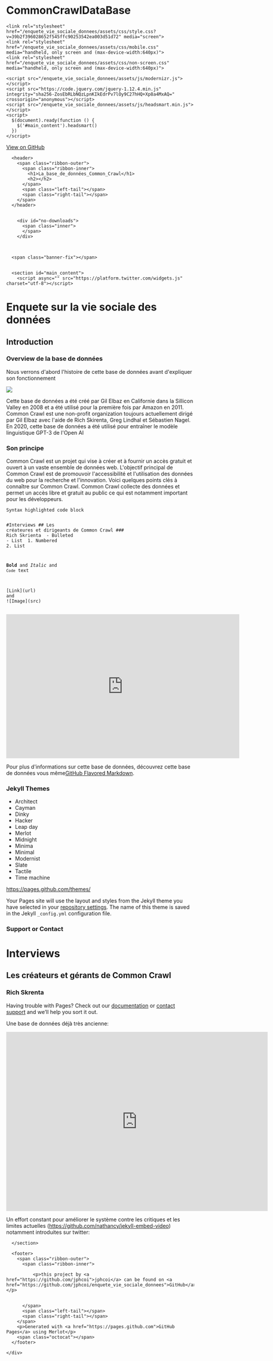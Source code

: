 # CommonCrawlDataBase
<!DOCTYPE html>
<html lang="en-US">
  <head>
    <meta charset='utf-8'>
    <meta http-equiv="X-UA-Compatible" content="IE=edge">
    <meta name="viewport" content="width=640">

    <link rel="stylesheet" href="/enquete_vie_sociale_donnees/assets/css/style.css?v=39b2f396028652f545ffc90253542ea003d51d72" media="screen">
    <link rel="stylesheet" href="/enquete_vie_sociale_donnees/assets/css/mobile.css" media="handheld, only screen and (max-device-width:640px)">
    <link rel="stylesheet" href="/enquete_vie_sociale_donnees/assets/css/non-screen.css" media="handheld, only screen and (max-device-width:640px)">

    <script src="/enquete_vie_sociale_donnees/assets/js/modernizr.js"></script>
    <script src="https://code.jquery.com/jquery-1.12.4.min.js" integrity="sha256-ZosEbRLbNQzLpnKIkEdrPv7lOy9C27hHQ+Xp8a4MxAQ=" crossorigin="anonymous"></script>
    <script src="/enquete_vie_sociale_donnees/assets/js/headsmart.min.js"></script>
    <script>
      $(document).ready(function () {
        $('#main_content').headsmart()
      })
    </script>

<!-- Begin Jekyll SEO tag v2.8.0 -->
<title>La_base_de_données_Common_Crawl</title>
<meta name="generator" content="Jekyll v3.9.3" />
<meta property="og:title" content="enquete_vie_sociale_donnees" />
<meta property="og:locale" content="en_US" />
<link rel="canonical" href="https://jphcoi.github.io/enquete_vie_sociale_donnees/" />
<meta property="og:url" content="https://jphcoi.github.io/enquete_vie_sociale_donnees/" />
<meta property="og:site_name" content="enquete_vie_sociale_donnees" />
<meta property="og:type" content="website" />
<meta name="twitter:card" content="summary" />
<meta property="twitter:title" content="enquete_vie_sociale_donnees" />
<script type="application/ld+json">
{"@context":"https://schema.org","@type":"WebSite","headline":"enquete_vie_sociale_donnees","name":"enquete_vie_sociale_donnees","url":"https://jphcoi.github.io/enquete_vie_sociale_donnees/"}</script>
<!-- End Jekyll SEO tag -->


<!-- start custom head snippets, customize with your own _includes/head-custom.html file -->

<!-- Setup Google Analytics -->



<!-- You can set your favicon here -->
<!-- link rel="shortcut icon" type="image/x-icon" href="/enquete_vie_sociale_donnees/favicon.ico" -->

<!-- end custom head snippets -->

  </head>

  <body>
    <a id="forkme_banner" href="https://github.com/jphcoi/enquete_vie_sociale_donnees">View on GitHub</a>
    <div class="shell">

      <header>
        <span class="ribbon-outer">
          <span class="ribbon-inner">
            <h1>La_base_de_données_Common_Crawl</h1>
            <h2></h2>
          </span>
          <span class="left-tail"></span>
          <span class="right-tail"></span>
        </span>
      </header>


        <div id="no-downloads">
          <span class="inner">
          </span>
        </div>



      <span class="banner-fix"></span>


      <section id="main_content">
        <script async="" src="https://platform.twitter.com/widgets.js" charset="utf-8"></script>

<h1 id="enquete-sur-la-vie-sociale-des-données">Enquete sur la vie sociale des données</h1>

<h2 id="introduction">Introduction</h2>

<h3 id="Overview de la base de données">Overview de la base de données</h3>

<p>Nous verrons d'abord l'histoire de cette base de données avant d'expliquer son fonctionnement</p>

<p><img src="https://24pm.com/images/2023/04/21/chat-gpt-data-sources.jpg"/></p>

<p>Cette base de données a été créé par Gil Elbaz en Californie dans la Sillicon Valley en 2008 et a été utilisé pour la première fois par Amazon en 2011. Common Crawl est une non-profit organization toujours actuellement dirigé par Gil Elbaz avec l'aide de Rich Skirenta, Greg Lindhal et Sébastien Nagel. En 2020, cette base de données a été utilisé pour entraîner le modèle linguistique GPT-3 de l'Open AI</p>

<h3 id="Son principe">Son principe</h3>

<p>Common Crawl est un projet qui vise à créer et à fournir un accès gratuit et ouvert à un vaste ensemble de données web. L'objectif principal de Common Crawl est de promouvoir l'accessibilité et l'utilisation des données du web pour la recherche et l'innovation. Voici quelques points clés à connaître sur Common Crawl. Common Crawl collecte des données et permet un accès libre et gratuit au public ce qui est notamment important pour les développeurs.</p>

<div class="language-markdown highlighter-rouge"><div class="highlight"><pre class="highlight"><code>Syntax highlighted code block

<span class="gh">#Interviews</span>
<span class="gu">## Les créateures et dirigeants de Common Crawl</span>
<span class="gu">### Rich Skrienta</span>
<span class="p">
-</span> Bulleted
<span class="p">-</span> List
<span class="p">
1.</span> Numbered
<span class="p">2.</span> List

<span class="gs">**Bold**</span> and _Italic_ and <span class="sb">`Code`</span> text

<span class="p">[</span><span class="nv">Link</span><span class="p">](</span><span class="sx">url</span><span class="p">)</span> and !<span class="p">[</span><span class="nv">Image</span><span class="p">](</span><span class="sx">src</span><span class="p">)</span>
</code></pre></div></div>
<iframe width="624" height="386" seamless="" frameborder="0" scrolling="no" src="https://docs.google.com/spreadsheets/d/e/2PACX-1vStYMpR7I8id4Wz0foBvtrLSo8DDDWagb1xIeh2tlf8MvF3fG-_ff5Z9VbBDjksc2OE0OseMzI6bOaI/pubchart?oid=2073830845&amp;format=interactive"></iframe>

<p>Pour plus d'informations sur cette base de données, découvrez cette base de données vous même<a href="https://commoncrawl.org/overview">GitHub Flavored Markdown</a>.</p>

<h3 id="jekyll-themes">Jekyll Themes</h3>

<ul>
  <li>Architect</li>
  <li>Cayman</li>
  <li>Dinky</li>
  <li>Hacker</li>
  <li>Leap day</li>
  <li>Merlot</li>
  <li>Midnight</li>
  <li>Minima</li>
  <li>Minimal</li>
  <li>Modernist</li>
  <li>Slate</li>
  <li>Tactile</li>
  <li>Time machine</li>
</ul>

<p><a href="https://pages.github.com/themes/">https://pages.github.com/themes/</a></p>

<p>Your Pages site will use the layout and styles from the Jekyll theme you have selected in your <a href="https://github.com/jphcoi/public_project/settings">repository settings</a>. The name of this theme is saved in the Jekyll <code class="language-plaintext highlighter-rouge">_config.yml</code> configuration file.</p>

<h3 id="support-or-contact">Support or Contact</h3>
<h1 id="Interviews">Interviews</h1>
<h2 id="Les créateurs et gérants de Common Crawl">Les créateurs et gérants de Common Crawl</h2>
<h3 id="Rich Skrenta">Rich Skrenta</h3>
<p>Having trouble with Pages? Check out our <a href="https://help.github.com/categories/github-pages-basics/">documentation</a> or <a href="https://github.com/contact">contact support</a> and we’ll help you sort it out.</p>

<p>Une base de données déjà très ancienne:</p>
<div class="embed-container">
  <iframe src="https://www.youtube.com/watch?v=J-NYzlH3DUA" width="700" height="480" frameborder="0" allowfullscreen="true">
  </iframe>
</div>

<p>Un effort constant pour améliorer le système contre les critiques et les limites actuelles (<a href="https://github.com/nathancy/jekyll-embed-video">https://github.com/nathancy/jekyll-embed-video</a>) notamment introduites sur twitter:</p>

<blockquote class="twitter-tweet">
  <a href="[https://twitter.com/commoncrawl/status/1671408229589581825?s=46&t=aj6GX9IxEIsWGRYl-HJUjg]"></a>
</blockquote>


      </section>

      <footer>
        <span class="ribbon-outer">
          <span class="ribbon-inner">

              <p>this project by <a href="https://github.com/jphcoi">jphcoi</a> can be found on <a href="https://github.com/jphcoi/enquete_vie_sociale_donnees">GitHub</a></p>


          </span>
          <span class="left-tail"></span>
          <span class="right-tail"></span>
        </span>
        <p>Generated with <a href="https://pages.github.com">GitHub Pages</a> using Merlot</p>
        <span class="octocat"></span>
      </footer>

    </div>
  </body>
</html>
